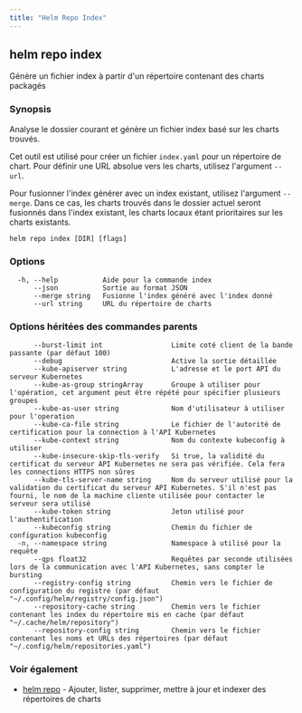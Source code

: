 ```yaml
---
title: "Helm Repo Index"
---
```


## helm repo index

Génère un fichier index à partir d'un répertoire contenant des charts packagés

### Synopsis

Analyse le dossier courant et génère un fichier index basé sur les charts trouvés.

Cet outil est utilisé pour créer un fichier `index.yaml` pour un répertoire de chart. Pour définir une URL absolue vers les charts, utilisez l'argument `--url`.

Pour fusionner l'index générer avec un index existant, utilisez l'argument `--merge`. Dans ce cas, les charts trouvés dans le dossier actuel seront fusionnés dans l'index existant, les charts locaux étant prioritaires sur les charts existants.


```
helm repo index [DIR] [flags]
```

### Options

```
  -h, --help           Aide pour la commande index
      --json           Sortie au format JSON
      --merge string   Fusionne l'index généré avec l'index donné
      --url string     URL du répertoire de charts
```

### Options héritées des commandes parents

```
      --burst-limit int                 Limite coté client de la bande passante (par défaut 100)
      --debug                           Active la sortie détaillée
      --kube-apiserver string           L'adresse et le port API du serveur Kubernetes
      --kube-as-group stringArray       Groupe à utiliser pour l'opération, cet argument peut être répété pour spécifier plusieurs groupes
      --kube-as-user string             Nom d'utilisateur à utiliser pour l'operation
      --kube-ca-file string             Le fichier de l'autorité de certification pour la connection à l'API Kubernetes
      --kube-context string             Nom du contexte kubeconfig à utiliser
      --kube-insecure-skip-tls-verify   Si true, la validité du certificat du serveur API Kubernetes ne sera pas vérifiée. Cela fera les connections HTTPS non sûres
      --kube-tls-server-name string     Nom du serveur utilisé pour la validation du certificat du serveur API Kubernetes. S'il n'est pas fourni, le nom de la machine cliente utilisée pour contacter le serveur sera utilisé
      --kube-token string               Jeton utilisé pour l'authentification
      --kubeconfig string               Chemin du fichier de configuration kubeconfig
  -n, --namespace string                Namespace à utilisé pour la requête
      --qps float32                     Requêtes par seconde utilisées lors de la communication avec l'API Kubernetes, sans compter le bursting
      --registry-config string          Chemin vers le fichier de configuration du registre (par défaut "~/.config/helm/registry/config.json")
      --repository-cache string         Chemin vers le fichier contenant les index du répertoire mis en cache (par défaut "~/.cache/helm/repository")
      --repository-config string        Chemin vers le fichier contenant les noms et URLs des répertoires (par défaut "~/.config/helm/repositories.yaml")
```

### Voir également

* [helm repo](helm_repo.md) - Ajouter, lister, supprimer, mettre à jour et indexer des répertoires de charts

